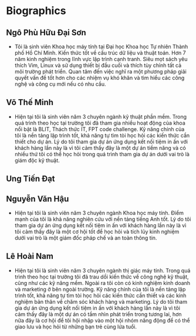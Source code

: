 # Biographics

## Ngô Phù Hữu Đại Sơn
- Tôi là sinh viên Khoa học máy tính tại Đại học Khoa học Tự nhiên Thành phố Hồ Chí Minh. Kiến thức tốt về cấu trúc dữ liệu và thuật toán. Hơn 7 năm kinh nghiệm trong lĩnh vực lập trình cạnh tranh. Siêu mọt sách yêu thích Vim, Linux và sử dụng thiết bị đầu cuối và thích tùy chỉnh tất cả môi trường phát triển. Quan tâm đến việc nghĩ ra một phương pháp giải quyết vấn đề tốt hơn cho các nhiệm vụ khó khăn và tìm hiểu các công nghệ và công cụ mới nếu có nhu cầu.

## Võ Thế Minh
- Hiện tại tôi là sinh viên năm 3 chuyên ngành kỹ thuật phần mềm. Trong quá trình theo học tại trường tôi đã tham gia nhiều hoạt động của khoa nổi bật là BLIT, Thách thức IT, FPT code challenge. Kỹ năng chính của tôi là nền tảng lập trình tốt, khả năng tự tìm tòi học hỏi các kiến thức cần thiết cho dự án. Lý do tôi tham gia dự án ứng dụng kết nối tiệm in ấn với khách hàng lần này là vì tôi cảm thấy đây là một dự án tiềm năng và có nhiều thứ tôi có thể học hỏi trong quá trình tham gia dự án dưới vai trò là giám độc kỹ thuật.

## Ung Tiến Đạt

## Nguyễn Văn Hậu
- Hiện tại tôi là sinh viên năm 3 chuyên ngành Khoa học máy tính. Điểm mạnh của tôi là khả năng nghiên cứu với nền tảng tiếng Anh tốt. Lý do tôi tham gia dự án ứng dụng kết nối tiệm in ấn với khách hàng lần này là vì tôi cảm thấy đây là một cơ hội tốt để học hỏi và tích lũy kinh nghiệm dưới vai trò là một giám đốc pháp chế và an toàn thông tin.

## Lê Hoài Nam
- Hiện tại tôi là sinh viên năm 3 chuyên ngành thị giác máy tính. Trong quá trình theo học tại trường tôi đã trau dồi kiến thức về công nghệ kỹ thuật, cũng như các kỹ năng mềm. Ngoài ra tôi còn có kinh nghiệm kinh doanh và marketing ở bên ngoài trường. Kỹ năng chính của tôi là nền tảng lập trình tốt, khả năng tự tìm tòi học hỏi các kiến thức cần thiết và các kinh nghiệm bản thân về chăm sóc khách hàng và marketing. Lý do tôi tham gia dự án ứng dụng kết nối tiệm in ấn với khách hàng lần này là vì tôi cảm thấy đây là một dự án có tầm nhìn phát triển trong tương lai, hơn nữa đây là cơ hội để tôi hội nhập vào một hội nhóm năng động để có thể giao lưu và học hỏi từ những bạn trẻ cùng lứa tuổi.
